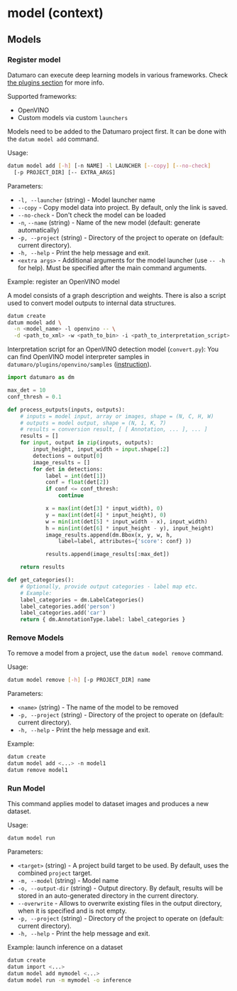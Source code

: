 # model (context)

## Models

<a id="model-add"></a>
### Register model

Datumaro can execute deep learning models in various frameworks. Check
[the plugins section](/docs/user-manual/extending/#builtin-plugins)
for more info.

Supported frameworks:
- OpenVINO
- Custom models via custom `launchers`

Models need to be added to the Datumaro project first. It can be done with
the `datum model add` command.

Usage:

``` bash
datum model add [-h] [-n NAME] -l LAUNCHER [--copy] [--no-check]
  [-p PROJECT_DIR] [-- EXTRA_ARGS]
```

Parameters:
- `-l, --launcher` (string) - Model launcher name
- `--copy` - Copy model data into project. By default, only the link is saved.
- `--no-check` - Don't check the model can be loaded
- `-n`, `--name` (string) - Name of the new model (default: generate
  automatically)
- `-p, --project` (string) - Directory of the project to operate on
  (default: current directory).
- `-h, --help` - Print the help message and exit.
- `<extra args>` - Additional arguments for the model launcher
  (use `-- -h` for help). Must be specified after the main command arguments.

Example: register an OpenVINO model

A model consists of a graph description and weights. There is also a script
used to convert model outputs to internal data structures.

``` bash
datum create
datum model add \
  -n <model_name> -l openvino -- \
  -d <path_to_xml> -w <path_to_bin> -i <path_to_interpretation_script>
```

Interpretation script for an OpenVINO detection model (`convert.py`):
You can find OpenVINO model interpreter samples in
`datumaro/plugins/openvino/samples` ([instruction](/docs/plugins/openvino_plugin)).

``` python
import datumaro as dm

max_det = 10
conf_thresh = 0.1

def process_outputs(inputs, outputs):
    # inputs = model input, array or images, shape = (N, C, H, W)
    # outputs = model output, shape = (N, 1, K, 7)
    # results = conversion result, [ [ Annotation, ... ], ... ]
    results = []
    for input, output in zip(inputs, outputs):
        input_height, input_width = input.shape[:2]
        detections = output[0]
        image_results = []
        for det in detections:
            label = int(det[1])
            conf = float(det[2])
            if conf <= conf_thresh:
                continue

            x = max(int(det[3] * input_width), 0)
            y = max(int(det[4] * input_height), 0)
            w = min(int(det[5] * input_width - x), input_width)
            h = min(int(det[6] * input_height - y), input_height)
            image_results.append(dm.Bbox(x, y, w, h,
                label=label, attributes={'score': conf} ))

            results.append(image_results[:max_det])

    return results

def get_categories():
    # Optionally, provide output categories - label map etc.
    # Example:
    label_categories = dm.LabelCategories()
    label_categories.add('person')
    label_categories.add('car')
    return { dm.AnnotationType.label: label_categories }
```

<a id="model-remove"></a>
### Remove Models

To remove a model from a project, use the `datum model remove` command.

Usage:

``` bash
datum model remove [-h] [-p PROJECT_DIR] name
```

Parameters:
- `<name>` (string) - The name of the model to be removed
- `-p, --project` (string) - Directory of the project to operate on
  (default: current directory).
- `-h, --help` - Print the help message and exit.

Example:

``` bash
datum create
datum model add <...> -n model1
datum remove model1
```

<a id="model-run"></a>
### Run Model

This command applies model to dataset images and produces a new dataset.

Usage:

``` bash
datum model run
```

Parameters:
- `<target>` (string) - A project build target to be used.
  By default, uses the combined `project` target.
- `-m, --model` (string) - Model name
- `-o, --output-dir` (string) - Output directory. By default, results will
  be stored in an auto-generated directory in the current directory.
- `--overwrite` - Allows to overwrite existing files in the output directory,
  when it is specified and is not empty.
- `-p, --project` (string) - Directory of the project to operate on
  (default: current directory).
- `-h, --help` - Print the help message and exit.

Example: launch inference on a dataset

``` bash
datum create
datum import <...>
datum model add mymodel <...>
datum model run -m mymodel -o inference
```
